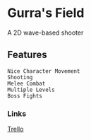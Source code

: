 # Gurra's Field
A 2D wave-based shooter

## Features

```
Nice Character Movement
Shooting
Melee Combat
Multiple Levels
Boss Fights
```

### Links
[Trello](https://trello.com/b/F5acTKeA/gurras-field-development "Trello Board")
